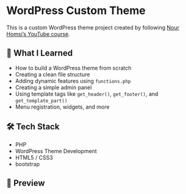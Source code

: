 # WordPress Custom Theme

This is a custom WordPress theme project created by following [Nour Homsi’s YouTube course](https://www.youtube.com/watch?v=VIDEO_ID).

## 🧠 What I Learned

- How to build a WordPress theme from scratch
- Creating a clean file structure
- Adding dynamic features using `functions.php`
- Creating a simple admin panel
- Using template tags like `get_header()`, `get_footer()`, and `get_template_part()`
- Menu registration, widgets, and more

## 🛠️ Tech Stack

- PHP
- WordPress Theme Development
- HTML5 / CSS3
- bootstrap

## 📸 Preview

